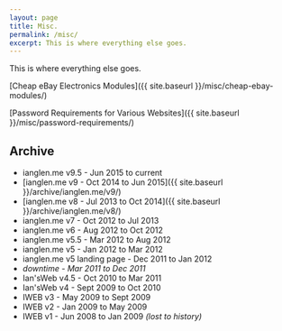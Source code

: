```yaml
---
layout: page
title: Misc.
permalink: /misc/
excerpt: This is where everything else goes.
---
```


This is where everything else goes.

[Cheap eBay Electronics Modules]({{ site.baseurl }}/misc/cheap-ebay-modules/)

[Password Requirements for Various Websites]({{ site.baseurl }}/misc/password-requirements/)

## Archive
* ianglen.me v9.5 - Jun 2015 to current
* [ianglen.me v9 - Oct 2014 to Jun 2015]({{ site.baseurl }}/archive/ianglen.me/v9/)
* [ianglen.me v8 - Jul 2013 to Oct 2014]({{ site.baseurl }}/archive/ianglen.me/v8/)
* ianglen.me v7 - Oct 2012 to Jul 2013
* ianglen.me v6 - Aug 2012 to Oct 2012
* ianglen.me v5.5 - Mar 2012 to Aug 2012
* ianglen.me v5 - Jan 2012 to Mar 2012
* ianglen.me v5 landing page - Dec 2011 to Jan 2012
* _downtime - Mar 2011 to Dec 2011_
* Ian'sWeb v4.5 - Oct 2010 to Mar 2011
* Ian'sWeb v4 - Sept 2009 to Oct 2010
* IWEB v3 - May 2009 to Sept 2009
* IWEB v2 - Jan 2009 to May 2009
* IWEB v1 - Jun 2008 to Jan 2009 _(lost to history)_
